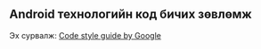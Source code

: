 Android технологийн код бичих зөвлөмж
-------------------------------------
Эх сурвалж: [Code style guide by Google](http://source.android.com/source/code-style.html)

